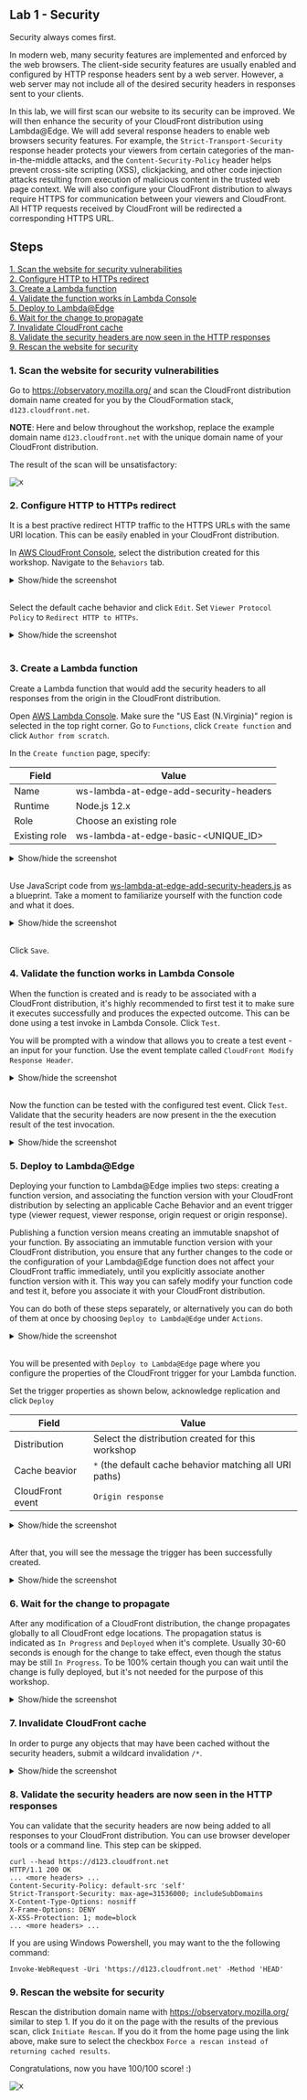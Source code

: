 ## Lab 1 - Security

Security always comes first.

In modern web, many security features are implemented and enforced by the web browsers. The client-side security features are usually enabled and configured by HTTP response headers sent by a web server. However, a web server may not include all of the desired security headers in responses sent to your clients.

In this lab, we will first scan our website to its security can be improved. We will then enhance the security of your CloudFront distribution using Lambda@Edge. We will add several response headers to enable web browsers security features. For example, the `Strict-Transport-Security` response header protects your viewers from certain categories of the man-in-the-middle attacks, and the `Content-Security-Policy` header helps prevent cross-site scripting (XSS), clickjacking, and other code injection attacks resulting from execution of malicious content in the trusted web page context. We will also configure your CloudFront distribution to always require HTTPS for communication between your viewers and CloudFront. All HTTP requests received by CloudFront will be redirected a corresponding HTTPS URL.

## Steps

[1. Scan the website for security vulnerabilities](#1-scan-the-website-for-security-vulnerabilities)  
[2. Configure HTTP to HTTPs redirect](#2-configure-http-to-https-redirect)  
[3. Create a Lambda function](#3-create-a-lambda-function)  
[4. Validate the function works in Lambda Console](#4-validate-the-function-works-in-lambda-console)  
[5. Deploy to Lambda@Edge](#5-deploy-to-lambdaedge)  
[6. Wait for the change to propagate](#6-wait-for-the-change-to-propagate)  
[7. Invalidate CloudFront cache](#7-invalidate-cloudfront-cache)   
[8. Validate the security headers are now seen in the HTTP responses](#8-validate-the-security-headers-are-now-seen-in-the-http-responses)  
[9. Rescan the website for security](#9-rescan-the-website-for-security)  

### 1. Scan the website for security vulnerabilities

Go to https://observatory.mozilla.org/ and scan the CloudFront distribution domain name created for you by the CloudFormation stack, `d123.cloudfront.net`.

**NOTE**: Here and below throughout the workshop, replace the example domain name `d123.cloudfront.net` with the unique domain name of your CloudFront distribution.

The result of the scan will be unsatisfactory:

<kbd>![x](./img/02-scan-summary-bad.png)</kbd>

### 2. Configure HTTP to HTTPs redirect

It is a best practive redirect HTTP traffic to the HTTPS URLs with the same URI location. This can be easily enabled in your CloudFront distribution.

In [AWS CloudFront Console](https://console.aws.amazon.com/cloudfront/home?region=us-east-1#), select the distribution created for this workshop. Navigate to the `Behaviors` tab.

<details><summary>Show/hide the screenshot</summary>
  
<kbd>![x](./img/12-edit-cache-behavior-1.png)</kbd>
</details><br/>

Select the default cache behavior and click `Edit`. Set `Viewer Protocol Policy` to `Redirect HTTP to HTTPs`.

<details><summary>Show/hide the screenshot</summary>
  
<kbd>![x](./img/12-edit-cache-behavior-2.png)</kbd>
</details><br/>

### 3. Create a Lambda function

Create a Lambda function that would add the security headers to all responses from the origin in the CloudFront distribution.

Open [AWS Lambda Console](https://console.aws.amazon.com/lambda/home?region=us-east-1#/). Make sure the "US East (N.Virginia)" region is selected in the top right corner. Go to `Functions`, click `Create function` and click `Author from scratch`.

In the `Create function` page, specify:

Field | Value
--- | ---
Name | ws-lambda-at-edge-add-security-headers
Runtime | Node.js 12.x
Role | Choose an existing role
Existing role | ws-lambda-at-edge-basic-<UNIQUE_ID>

<details><summary>Show/hide the screenshot</summary>
  
<kbd>![x](./img/03-create-function.png)</kbd>
</details><br/>

Use JavaScript code from [ws-lambda-at-edge-add-security-headers.js](./ws-lambda-at-edge-add-security-headers.js) as a blueprint. Take a moment to familiarize yourself with the function code and what it does.

<details><summary>Show/hide the screenshot</summary>
  
<kbd>![x](./img/04-create-function-code.png)</kbd>
</details></br>

Click `Save`.

### 4. Validate the function works in Lambda Console

When the function is created and is ready to be associated with a CloudFront distribution, it's highly recommended to first test it to make sure it executes successfully and produces the expected outcome. This can be done using a test invoke in Lambda Console. Click `Test`.

You will be prompted with a window that allows you to create a test event - an input for your function. Use the event template called `CloudFront Modify Response Header`.

<details><summary>Show/hide the screenshot</summary>
  
<kbd>![x](./img/06-test-event.png)</kbd>
</details><br/>

Now the function can be tested with the configured test event. Click `Test`.<br/>
Validate that the security headers are now present in the the execution result of the test invocation.

<details><summary>Show/hide the screenshot</summary>
  
<kbd>![x](./img/07-execution-succeeded.png)</kbd>
</details>

### 5. Deploy to Lambda@Edge

Deploying your function to Lambda@Edge implies two steps: creating a function version, and associating the function version with your CloudFront distribution by selecting an applicable Cache Behavior and an event trigger type (viewer request, viewer response, origin request or origin response).

Publishing a function version means creating an immutable snapshot of your function. By associating an immutable function version with your CloudFront distribution, you ensure that any further changes to the code or the configuration of your Lambda@Edge function does not affect your CloudFront traffic immediately, until you explicitly associate another function version with it. This way you can safely modify your function code and test it, before you associate it with your CloudFront distribution.

You can do both of these steps separately, or alternatively you can do both of them at once by choosing `Deploy to Lambda@Edge` under `Actions`.

<details><summary>Show/hide the screenshot</summary>
  
<kbd>![x](./img/08-deploy-to-lambda-edge-1.png)</kbd>
</details><br/>

You will be presented with `Deploy to Lambda@Edge` page where you configure the properties of the CloudFront trigger for your Lambda function.

Set the trigger properties as shown below, acknowledge replication and click `Deploy`

Field | Value
--- | ---
Distribution | Select the distribution created for this workshop
Cache beavior | `*` (the default cache behavior matching all URI paths)
CloudFront event | `Origin response`

<details><summary>Show/hide the screenshot</summary>
  
<kbd>![x](./img/09-deploy-to-lambda-edge-2.png)</kbd>
</details><br/>

After that, you will see the message the trigger has been successfully created.

<details><summary>Show/hide the screenshot</summary>
  
<kbd>![x](./img/10-tigger-created.png)</kbd>
</details>

### 6. Wait for the change to propagate

After any modification of a CloudFront distribution, the change propagates globally to all CloudFront edge locations. The propagation status is indicated as `In Progress` and `Deployed` when it's complete. Usually 30-60 seconds is enough for the change to take effect, even though the status may be still `In Progress`. To be 100% certain though you can wait until the change is fully deployed, but it's not needed for the purpose of this workshop.

<details><summary>Show/hide the screenshot</summary>
  
<kbd>![x](./img/11-cf-distribution-in-progress.png)</kbd>
</details>

### 7. Invalidate CloudFront cache

In order to purge any objects that may have been cached without the security headers, submit a wildcard invalidation `/*`.

<details><summary>Show/hide the screenshot</summary>
  
<kbd>![x](./img/13-create-invalidation.png)</kbd>
<kbd>![x](./img/14-invalidaiton-in-progress.png)</kbd>
</details>

### 8. Validate the security headers are now seen in the HTTP responses

You can validate that the security headers are now being added to all responses to your CloudFront distribution. You can use browser developer tools or a command line. This step can be skipped.

```
curl --head https://d123.cloudfront.net
HTTP/1.1 200 OK
... <more headers> ...
Content-Security-Policy: default-src 'self'
Strict-Transport-Security: max-age=31536000; includeSubDomains
X-Content-Type-Options: nosniff
X-Frame-Options: DENY
X-XSS-Protection: 1; mode=block
... <more headers> ...
```

If you are using Windows Powershell, you may want to the the following command:

```
Invoke-WebRequest -Uri 'https://d123.cloudfront.net' -Method 'HEAD'
```

### 9. Rescan the website for security

Rescan the distribution domain name with https://observatory.mozilla.org/ similar to step 1. If you do it on the page with the results of the previous scan, click `Initiate Rescan`. If you do it from the home page using the link above, make sure to select the checkbox `Force a rescan instead of returning cached results`.

Congratulations, now you have 100/100 score! :)

<kbd>![x](./img/16-scan-summary-good-1.png)</kbd>

